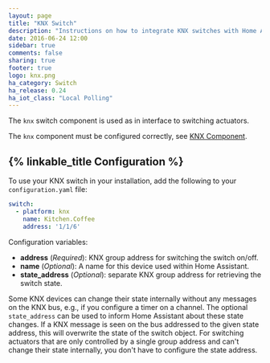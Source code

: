 ```yaml
---
layout: page
title: "KNX Switch"
description: "Instructions on how to integrate KNX switches with Home Assistant."
date: 2016-06-24 12:00
sidebar: true
comments: false
sharing: true
footer: true
logo: knx.png
ha_category: Switch
ha_release: 0.24
ha_iot_class: "Local Polling"
---
```



The `knx` switch component is used as in interface to switching actuators.

The `knx` component must be configured correctly, see [KNX Component](/components/knx).

## {% linkable_title Configuration %}

To use your KNX switch in your installation, add the following to your `configuration.yaml` file:

```yaml
switch:
  - platform: knx
    name: Kitchen.Coffee
    address: '1/1/6'
```

Configuration variables:

* **address** (*Required*): KNX group address for switching the switch on/off.
* **name** (*Optional*): A name for this device used within Home Assistant.
* **state_address** (*Optional*): separate KNX group address for retrieving the switch state.

Some KNX devices can change their state internally without any messages on the KNX bus, e.g., if you configure a timer on a channel. The optional `state_address` can be used to inform Home Assistant about these state changes. If a KNX message is seen on the bus addressed to the given state address, this will overwrite the state of the switch object.
For switching actuators that are only controlled by a single group address and can't change their state internally, you don't have to configure the state address.

